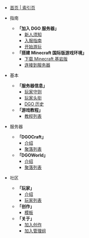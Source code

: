 <!-- docs/_sidebar.md -->

  - [首页 | 索引页](index.md)

- 指南

  - **「加入 DGO 服务器」**
    - [新人须知](guide/join/notice.md)
    - [入服指南](guide/join/guide.md)
    - [开始游玩](guide/join/started.md)
  - **「搭建 Minecraft 国际版游戏环境」**
    - [下载 Minecraft 基岩版](guide/international/download.md)
    - [连接到服务器](guide/international/linkServer.md)

- 基本

  - **「服务器信息」**
    - [玩家守则](basic/information/rules.md)
    - [玩家头衔](basic/information/playerTitle.md)
    - [DGO 历史](basic/information/DGOHistory.md) 
  - **「游戏教程」**
    - [教程列表](basic/tutorial/list.md) 

- 服务器

  - **「DGOCraft」**
    - [介绍](server/dgoCraft/introduce.md)
    - [聚落列表](server/dgoCraft/list.md)
  - **「DGOWorld」**
    - [介绍](server/dgoWorld/introduce.md)
    - [聚落列表](server/dgoWorld/list.md)

- 社区

  - **「玩家」**
    - [介绍](community/player/introduce.md)
    - [玩家列表](community/player/list.md)
  - **「创作」**
    - [模板](community/creation/template.md)
  - **「关于」**
    - [加入创作](community/about/joinCreation.md)
    - [加入管理组](community/about/joinManagement.md)
